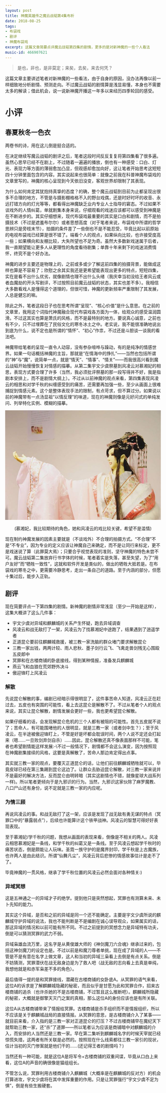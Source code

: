 ```yaml
---
layout: post
title: 神魔英雄传之魔云战韬第4集布析
date: 2018-08-25
tags: 
- 布袋戏 
- 剧评
- 神魔布袋戏
excerpt: 这篇文章简要点评魔云战韬第四集的剧情，更多的是对新神魔的一些个人看法
music-id: 466907621
---
```


> 是也，非也，是非莫定；来矣，去矣，来去何凭？

这篇文章主要讲述笔者对新神魔的一些看法，由于自身的原因，没办法再像以前一样细致地分析剧情、预测走向。不过魔云战韬的剧情算是浅显易懂，本身也不需要太多的解读；借此机会，说一说新神魔开播这一年多以来经历四季轮回的感受。

# 小评

## 春夏秋冬一色衣

两卷书的诗，用在这儿倒是挺合适的。

在决定继续写魔云战韬的剧评之后，笔者这段时间反反复复将第四集看了很多遍。虽然心思早已经不在剧上，不过随着一遍遍的播放，倒也有一种感受：口白、灯光、表现力等方面的薄弱愈加凸显，但观感却愈加向好，这让笔者开始思考这短短四十分钟里面包含的内容。其实说起来也很简单：就像之前我在科普神魔布袋戏的文章里写的，神魔的核心呈现到今天依旧没变，客观世界却限制了其表现。

为什么如何肯定其犹抱持真挚的态度？的确，整个魔云战韬到目前为止都呈现出很多不合理的地方，不管是与摄影棚格格不入的野台戏偶，还是时好时坏的收音、永远打错方向的灯光等等，都看得出神魔缺乏业内专业人士指导的窘态。不过如果不谈戏外的人情纠葛，单就剧集本身来说，仔细观看的戏迷应该都可以感受到神魔是在不断进步的。其实仔细想来，现代布袋戏最重要的其实是口白和剧情，而不是拍摄技术（不过是遮羞布尔尔）或者思想高度（对于笔者来说，布袋戏中所谓的哲学思辨只是旁枝末节），拍摄的条件差了一些倒也不是不能忍受，毕竟比起以前原始的电视布袋戏已经算是很不错了。端看个人的观点，如果纵向比较，也许接受度高一些；如果横向和友棚比较，大失所望也不足为奇。虽然大多数新戏迷属于后者，我一直期望能让更多人从更理性的角度看待剧集；单靠十年来剩下的戏迷消费情怀，终究不是个好办法。

神魔的进步主要还是物理上的，之前或多或少了解这前四集的拍摄背景，能做成这样也算是不容易了；欣慰之余其实我还是更希望能表现出更多的特点，短短四集，实在是看不出什么优劣，就像剧情也理不出什么头绪（我庆幸当初没给王者风云或者血魔劫的开头写剧评，不过按照目前魔云战韬的状态，其实也差不多）。我相信大多数看戏人是懂得这个道理的，但很可惜，神魔的更新频率严重限制了其发展，人总是健忘的嘛。

除此之外，笔者这段日子也在思考所谓“呈现”、“核心价值”是什么意思。在之前的文章里，我用这个词指代神魔融合现代布袋戏各方面为一体，给观众的感受温润圆滑。不过这其实也算是萧氏的风格，而不是最特别的地方。要说真心诚意，之前也有不少，只不过埋葬在了民俗文化的寒冬冰土之中。老实说，我不能很准确地说出到底为什么，说不定也是所谓的“情怀”、“初心”作祟，不过还是斗胆谈一谈我的看法吧。

<!--笔者个人的观点，侵略性主要来源于剧情(口白姑且不谈，笔者也非是布袋戏从业者)。笔者接触的很多上了年纪的人，能轻易地说出三十年前录像带时期的剧情，也许多年以后，那便是深深侵入戏迷脑海的回忆。笔者前述对神魔的回忆，就藏在那些尘封的卷宗尺牍之中；谈起神魔的剧情，除了世界观和情节的发展，就剩下那若即若离、虚无缥缈的“呈现”了。-->

神魔带给笔者的呈现一直令人动容，没有参杂喧哗与躁动，有的是纯净的情感世界。如果一句话概括神魔的主旨，那就是“在情海中的挣扎”——当然也包括所谓的“神”与“魔”，说简单一点，就是“情天”、“情事”、“情关”——而我很高兴看到魔云战韬开始慢慢恢复对情感的描摹。从第二集宇文少虞祭墓到风凌云对慕湘妃的相思，表现方式要合理了许多（当然，我必须批评祭墓的那一段写得并不好，我是指剧本安排上，而不是剧情大纲上）。不过从以前神魔的观点来看，第四集表现风凌云的相思和对学千秋的纠缠感受到的痛苦，还需要再加强一些，至少从画面上很难捕捉到情感元素。这个是整体表现手法的限制，有点苛求，但不算过分。如果说以前的神魔带有一点汤显祖“以情反理”的味道，现在的神魔则像是元好问式的单纯发问、列举特化实例、模糊的描摹。

![慕湘妃](/assets/images/2018/MXF.jpeg)

<center>(慕湘妃，我比较期待的角色，她和风凌云的戏比较关键，希望不是滥情)</center>

现在制约神魔发展的因素主要就是（不谈戏外）不合理的拍摄方式。“不合理”不是“不专业”，因为专业的定义应该让神魔自己来确定，而不是让同行来标定，更不是戏迷说了算（此罪莫大焉）；只要合乎视觉表现的准则，坚守神魔的特色未尝不可。魔云战韬第二集放弃行书字体的时候，笔者着实是失落，甚至失望，为了“用户友好”而“牺牲一致性”，这就和软件开发是类似的，做出的牺牲大抵若是。在布袋戏的寒冬之中，更需要冷静思考，走出一条自己的道路。至于内涵的部分，但愿十集过后，能步入正轨。

## 剧评

现在简要评点一下第四集的剧情。新神魔的剧情非常浅显（至少一开始是这样），这集大概讲了这么几件事：

- 宇文少虞对异域和麒麟城的关系产生怀疑，跑去异域调查
- 风凌云和战无敌打了一架，风凌云为了找慕湘妃中途跑了，结果遇到了逍遥学者
- 正道昆仑要前往麒麟城救援，被三教一家洗脑的群众堵门要求解散昆仑
- 三教一家出钱，两两计较、雨人悲秋、墨子剑行云飞、飞禽走兽剑残无心围殴五皮郎中
- 冥罪和在古楼商铺的卧底接线，得到某种情报，准备发兵麒麟城
- 燕云飞和血狼在荒郊野外决斗
- 傲迎锋盯上风凌云

### 解散

先说昆仑解散的事，编剧已经暗示得很明显了，这件事苦命人知道，风凌云正在赶过去，五皮也有突围的可能性，看上去这昆仑是解散不了。不过从笔者个人的观点来说，其实让昆仑解散，剧情发展会更好一些，我也更希望昆仑解散。

如果仔细看的话，会发现解昆仑危机的三个人都有被阻的可能性。首先五皮就不说了；苦命人，有可能围堵他的人很明显，就是三教一家（或者剑中生？）；至于风凌云，在半途被傲迎锋盯上，不管是好是坏都会耽误时间，两个人说不定还会打起来（嗯……一旦败剑弃剑自杀）……因此，昆仑解散还真不像表面那样不可能，笔者也希望剧情能这样发展:-\不过一般情况下，剧情都不会这么演变，因为按照现在神魔剧集接续的风格，这要是真解散了，苦命人那边肯定得出点事。

其实就三教一家的观点，要覆灭正道昆仑的话，让他们前往麒麟城牺牲就可以，毕竟皮球已经在第三集踢到昆仑这边了。让群众去胁迫昆仑解散，对三教一家来说并不是最好的解决方法，反而昆仑由明转暗（其实这剧情也不错，就像星球大战系列一样)。所以笔者更倾向于是九邪识的行为。当然，九邪识这家伙除了麻罗魔教、八口尸山还有身份，说不定就是三教一家的内应呢。

### 为情三顾

再说风凌云的事。和战无敌打了这一架，应该是发现了战无敌有勇无谋的特点（冥罪口中的“暴露弱点”），后续也许能算计这个铁甲战神。风凌云的智慧可得好好表现表现。

至于慕湘妃/学千秋的问题，我想从画面的表现来看，倒像是不相关的两人。风凌云相思慕湘妃是一条线，和学千秋的纠葛又是一条线。至于风凌云想起学千秋时的痛苦状态，倒是颇能让人玩味。圣霓一族守护的是魔界封印，学千秋是上古魔族，也许两人是由此结识。所谓“仙舞凡尘”，风凌云背后悲惨的情感故事估计是走不了了。

毕竟神魔的一贯风格，继承了学千秋位置的风凌云必然会面对各种情关:)

### 异域冥想

这是五神通之一的异域才子的绝学。提到他只是突然想起，冥罪也有测算未来、未卜先知的能力。

其实这个异域，是否和之前的异域是同一个还不能确定。主要是宇文少虞所说的麒麟城守护异域的说法，我也不能判断是不是编剧在诚心误导观众，如果属实的话，那这异域的情况和以前可能有所不同。不过之前提到的冥想念力是异域特有功夫，倒是可以猜测冥罪的武力不弱。

异域枭雄血流万里，这名字是从黄俊雄大师的《神剑魔刀六合魂》继承过来的，包括这神剑魔刀的设定也是。不过以前是和魔刀尊者单挑，现在成了异域的人——不管是不是有意在名字上做文章，这人和当初的异域三枭看上去倒是有点关系。倒是不妨猜测，冥罪潜伏在战无敌身边是为了救人吧（战无敌的志向看上去真是单纯，我想他就是和赤军枭差不多的角色）。

最后值得一提的是和冥罪接线，潜藏在古楼商铺的女卧底A。从冥罪的语气来看，这位A的诉求是了解麒麟城隐藏的秘密，而且似乎是甘愿为此和冥罪合作，招来古楼商铺的追杀（也许杀她的不是古楼商铺，不过暂且这么推断吧）。麒麟城所隐藏的秘密，大概就是御擎天灭门之案的真相，那么这位A的身份应该也是有所关联。

这位A从古楼商铺带来了情报给冥罪。古楼商铺是杀手组织而不是情报组织，所以不应该是关于麒麟城战局的直接情报。从冥罪的意思，是古楼商铺介入了某事——就目前来看，介入指的是三教一家对正道昆仑的打压？不过古楼商铺早在魔纪天下就帮助三教一家，还“杀”了道罪——所以笔者认为应该是商铺暗中对麒麟城的介入，而安排的人当然还是三教一家。早在第二集听到麒麟城名字的时候天宰就已经惊慌失措，这两者有所关联是必然的。按照现在什么线索都往三教一家引的现状，估计当初的灭门惨案就是他们干的……(还记得王者的剧情吗？)

当然还有一种可能，就是这位A是将军令+古楼商铺的双重间谍，毕竟从口白上来看，这位A的声音的确很像是猫组组长。

不管怎么说，冥罪利用古楼商铺介入麒麟城（大概率是在麒麟城的反对方）的机会打算进攻，宇文少虞将在其中发挥重要的作用。只是让冥罪强行“宇文少虞不足为惧”，倒是有些生搬硬套。
